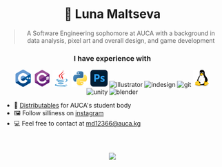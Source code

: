 <h1 align="center">🌙 Luna Maltseva</h1>
<blockquote align="center">A Software Engineering sophomore at AUCA with a background in data analysis, pixel art and overall design, and game development</blockquote>


<h3 align="center">I have experience with</h3>

<p align="center"> 
  <img src="https://raw.githubusercontent.com/devicons/devicon/master/icons/cplusplus/cplusplus-original.svg" alt="cplusplus" width="40" height="40"/>
  <img src="https://raw.githubusercontent.com/devicons/devicon/master/icons/csharp/csharp-original.svg" alt="csharp" width="40" height="40"/>
  <img src="https://raw.githubusercontent.com/devicons/devicon/master/icons/java/java-original.svg" alt="java" width="40" height="40"/> 
  <img src="https://raw.githubusercontent.com/devicons/devicon/master/icons/python/python-original.svg" alt="python" width="40" height="40"/> 
  <img src="https://raw.githubusercontent.com/devicons/devicon/ca28c779441053191ff11710fe24a9e6c23690d6/icons/photoshop/photoshop-original.svg" alt="photoshop" width="40" height="40"/> 
  <img src="https://raw.githubusercontent.com/pheralb/svgl/cf2efef10a3c07f75bdaa8892fb1a069bb19015d/static/library/illustrator.svg" alt="illustrator" width="40" height="40"/> 
  <img src="https://raw.githubusercontent.com/pheralb/svgl/cf2efef10a3c07f75bdaa8892fb1a069bb19015d/static/library/indesign.svg" alt="indesign" width="40" height="40"/> 
  <img src="https://www.vectorlogo.zone/logos/git-scm/git-scm-icon.svg" alt="git" width="40" height="40"/> 
  <img src="https://raw.githubusercontent.com/devicons/devicon/master/icons/linux/linux-original.svg" alt="linux" width="40" height="40"/>
  <img src="https://www.vectorlogo.zone/logos/unity3d/unity3d-icon.svg" alt="unity" width="40" height="40"/> 
  <img src="https://download.blender.org/branding/community/blender_community_badge_white.svg" alt="blender" width="40" height="40"/>
</p>

- 🎨 [Distributables](https://github.com/lunamaltseva/AUCA-stuff) for AUCA's student body
- 🖼️ Follow silliness on [instagram](https://www.instagram.com/lunamaltseva/)
- 💻 Feel free to contact at md12366@auca.kg

<br>
<h3 align="center">

![](https://quotes-github-readme.vercel.app/api?type=horizontal&theme=tokyonight)

</h3>
